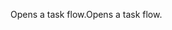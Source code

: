 <span data-ttu-id="6a8e0-101">Opens a task flow.</span><span class="sxs-lookup"><span data-stu-id="6a8e0-101">Opens a task flow.</span></span>